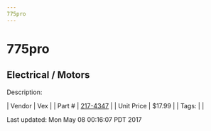 ```yaml
---
775pro
---
```

# 775pro
## Electrical / Motors
Description: 	 

| Vendor | Vex | 
| Part # | [217-4347](http://www.vexrobotics.com/vexpro/all/new-for-2016/217-4347.html) | 
| Unit Price | $17.99 | 
| Tags: |  | 

Last updated: Mon May 08 00:16:07 PDT 2017